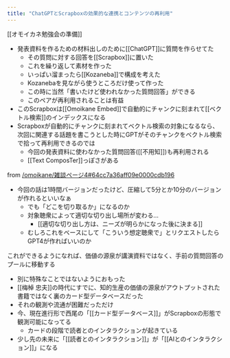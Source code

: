 ```yaml
---
title: "ChatGPTとScrapboxの効果的な連携とコンテンツの再利用"
---
```


[[オモイカネ勉強会の準備]]
- 発表資料を作るための材料出しのために[[ChatGPT]]に質問を作らせてた
    - その質問に対する回答を[[Scrapbox]]に置いた
    - これを繰り返して素材を作った
    - いっぱい溜まったら[[Kozaneba]]で構成を考えた
    - Kozanebaを見ながら使うところだけ使って作った
    - この時に当然「書いたけど使われなかった質問回答」ができる
    - このペアが再利用されることは有益
- このScrapboxは[[Omoikane Embed]]で自動的にチャンクに刻まれて[[ベクトル検索]]のインデックスになる
- Scrapboxが自動的にチャンクに刻まれてベクトル検索の対象になるなら、次回に関連する話題を書こうとした時にGPTがそのチャンクをベクトル検索で拾って再利用できるのでは
    - 今回の発表資料に使わなかった質問回答([[不用知]])も再利用される
    - [[Text ComposTer]]っぽさがある


from [/omoikane/雑談ページ4#64cc7a36aff09e0000cdb196](https://scrapbox.io/omoikane/雑談ページ4#64cc7a36aff09e0000cdb196)
- 今回の話は1時間バージョンだったけど、圧縮して5分とか10分のバージョンが作れるといいなぁ
    - でも「どこを切り取るか」になるのか
    - 対象聴衆によって適切な切り出し場所が変わる…
        - [[適切な切り出し方は、ニーズが明らかになった後に決まる]]
    - むしろこれをベースにして「こういう想定聴衆で」とリクエストしたらGPT4が作ればいいのか



これができるようになれば、価値の源泉が講演資料ではなく、手前の質問回答のプールに移動する
- 別に特殊なことではないようにおもった
- [[梅棹 忠夫]]の時代にすでに、知的生産の価値の源泉がアウトプットされた書籍ではなく裏のカード型データベースだった
- それの観測や流通が困難だっただけ
- 今、現在進行形で西尾の「[[カード型データベース]]」がScrapboxの形態で観測可能になってる
    - カードの段階で読者とのインタラクションが起きている
- 少し先の未来に「[[読者とのインタラクション]]」が「[[AIとのインタラクション]]」になる
